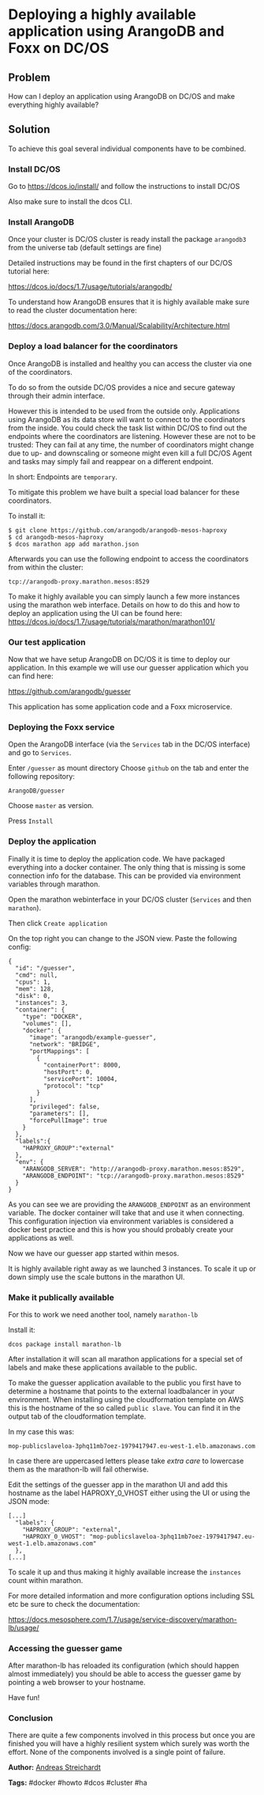 # Deploying a highly available application using ArangoDB and Foxx on DC/OS

## Problem

How can I deploy an application using ArangoDB on DC/OS and make everything highly available?

## Solution

To achieve this goal several individual components have to be combined.

### Install DC/OS

Go to https://dcos.io/install/ and follow the instructions to install DC/OS

Also make sure to install the dcos CLI.

### Install ArangoDB

Once your cluster is DC/OS cluster is ready install the package `arangodb3` from the universe tab (default settings are fine)

Detailed instructions may be found in the first chapters of our DC/OS tutorial here: 

https://dcos.io/docs/1.7/usage/tutorials/arangodb/

To understand how ArangoDB ensures that it is highly available make sure to read the cluster documentation here:

https://docs.arangodb.com/3.0/Manual/Scalability/Architecture.html

### Deploy a load balancer for the coordinators
    
Once ArangoDB is installed and healthy you can access the cluster via one of the coordinators.

To do so from the outside DC/OS provides a nice and secure gateway through their admin interface.

However this is intended to be used from the outside only. Applications using ArangoDB as its data store will want to connect to the coordinators from the inside. You could check the task list within DC/OS to find out the endpoints where the coordinators are listening. However these are not to be trusted: They can fail at any time, the number of coordinators might change due to up- and downscaling or someone might even kill a full DC/OS Agent and tasks may simply fail and reappear on a different endpoint.

In short: Endpoints are `temporary`.

To mitigate this problem we have built a special load balancer for these coordinators. 

To install it:

```
$ git clone https://github.com/arangodb/arangodb-mesos-haproxy
$ cd arangodb-mesos-haproxy
$ dcos marathon app add marathon.json
```

Afterwards you can use the following endpoint to access the coordinators from within the cluster:

```
tcp://arangodb-proxy.marathon.mesos:8529
```

To make it highly available you can simply launch a few more instances using the marathon web interface. Details on how to do this and how to deploy an application using the UI can be found here: https://dcos.io/docs/1.7/usage/tutorials/marathon/marathon101/

### Our test application

Now that we have setup ArangoDB on DC/OS it is time to deploy our application. In this example we will use our guesser application which you can find here:

https://github.com/arangodb/guesser

This application has some application code and a Foxx microservice.

### Deploying the Foxx service

Open the ArangoDB interface (via the `Services` tab in the DC/OS interface) and go to `Services`.

Enter `/guesser` as mount directory
Choose `github` on the tab and enter the following repository:

```
ArangoDB/guesser
```

Choose `master` as version.

Press `Install`

### Deploy the application

Finally it is time to deploy the application code. We have packaged everything into a docker container. The only thing that is missing is some connection info for the database. This can be provided via environment variables through marathon.

Open the marathon webinterface in your DC/OS cluster (`Services` and then `marathon`).

Then click `Create application`

On the top right you can change to the JSON view. Paste the following config:

```
{
  "id": "/guesser",
  "cmd": null,
  "cpus": 1,
  "mem": 128,
  "disk": 0,
  "instances": 3,
  "container": {
    "type": "DOCKER",
    "volumes": [],
    "docker": {
      "image": "arangodb/example-guesser",
      "network": "BRIDGE",
      "portMappings": [
        {
          "containerPort": 8000,
          "hostPort": 0,
          "servicePort": 10004,
          "protocol": "tcp"
        }
      ],
      "privileged": false,
      "parameters": [],
      "forcePullImage": true
    }
  },
  "labels":{
    "HAPROXY_GROUP":"external"
  },
  "env": {
    "ARANGODB_SERVER": "http://arangodb-proxy.marathon.mesos:8529",
    "ARANGODB_ENDPOINT": "tcp://arangodb-proxy.marathon.mesos:8529"
  }
}
```

As you can see we are providing the `ARANGODB_ENDPOINT` as an environment variable. The docker container will take that and use it when connecting. This configuration injection via environment variables is considered a docker best practice and this is how you should probably create your applications as well.

Now we have our guesser app started within mesos.

It is highly available right away as we launched 3 instances. To scale it up or down simply use the scale buttons in the marathon UI.

### Make it publically available

For this to work we need another tool, namely `marathon-lb`

Install it:

```
dcos package install marathon-lb
```

After installation it will scan all marathon applications for a special set of labels and make these applications available to the public.

To make the guesser application available to the public you first have to determine a hostname that points to the external loadbalancer in your environment. When installing using the cloudformation template on AWS this is the hostname of the so called `public slave`. You can find it in the output tab of the cloudformation template.

In my case this was:

`mop-publicslaveloa-3phq11mb7oez-1979417947.eu-west-1.elb.amazonaws.com`

In case there are uppercased letters please take *extra care* to lowercase them as the marathon-lb will fail otherwise.

Edit the settings of the guesser app in the marathon UI and add this hostname as the label HAPROXY_0_VHOST either using the UI or using the JSON mode:

```
[...]
  "labels": {
    "HAPROXY_GROUP": "external",
    "HAPROXY_0_VHOST": "mop-publicslaveloa-3phq11mb7oez-1979417947.eu-west-1.elb.amazonaws.com"
  },
[...]
```

To scale it up and thus making it highly available increase the `instances` count within marathon.

For more detailed information and more configuration options including SSL etc be sure to check the documentation:

https://docs.mesosphere.com/1.7/usage/service-discovery/marathon-lb/usage/

### Accessing the guesser game

After marathon-lb has reloaded its configuration (which should happen almost immediately) you should be able to access the guesser game by pointing a web browser to your hostname.

Have fun!

### Conclusion

There are quite a few components involved in this process but once you are finished you will have a highly resilient system which surely was worth the effort. None of the components involved is a single point of failure.

**Author:** [Andreas Streichardt](https://github.com/m0ppers)

**Tags:** #docker #howto #dcos #cluster #ha